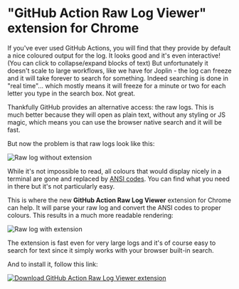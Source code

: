 # "GitHub Action Raw Log Viewer" extension for Chrome

If you've ever used GitHub Actions, you will find that they provide by default a nice coloured output for the log. It looks good and it's even interactive! (You can click to collapse/expand blocks of text) But unfortunately it doesn't scale to large workflows, like we have for Joplin - the log can freeze and it will take forever to search for something. Indeed searching is done in "real time"... which mostly means it will freeze for a minute or two for each letter you type in the search box. Not great.

Thankfully GitHub provides an alternative access: the raw logs. This is much better because they will open as plain text, without any styling or JS magic, which means you can use the browser native search and it will be fast.

But now the problem is that raw logs look like this:

![Raw log without extension](https://raw.githubusercontent.com/laurent22/joplin/dev/Assets/WebsiteAssets/images/news/20230116-ga-raw-log.png)

While it's not impossible to read, all colours that would display nicely in a terminal are gone and replaced by [ANSI codes](https://en.wikipedia.org/wiki/ANSI_escape_code). You can find what you need in there but it's not particularly easy.

This is where the new **GitHub Action Raw Log Viewer** extension for Chrome can help. It will parse your raw log and convert the ANSI codes to proper colours. This results in a much more readable rendering:

![Raw log with extension](https://raw.githubusercontent.com/laurent22/joplin/dev/Assets/WebsiteAssets/images/news/20230116-ga-raw-log-colored.png)

The extension is fast even for very large logs and it's of course easy to search for text since it simply works with your browser built-in search.

And to install it, follow this link:

[![Download GitHub Action Raw Log Viewer extension](https://raw.githubusercontent.com/laurent22/joplin/dev/Assets/WebsiteAssets/images/news/20230116-extension-get-it-now.png)](https://chrome.google.com/webstore/detail/github-action-raw-log-vie/lgejlnoopmcdglhfjblaeldbcfnmjddf
)
